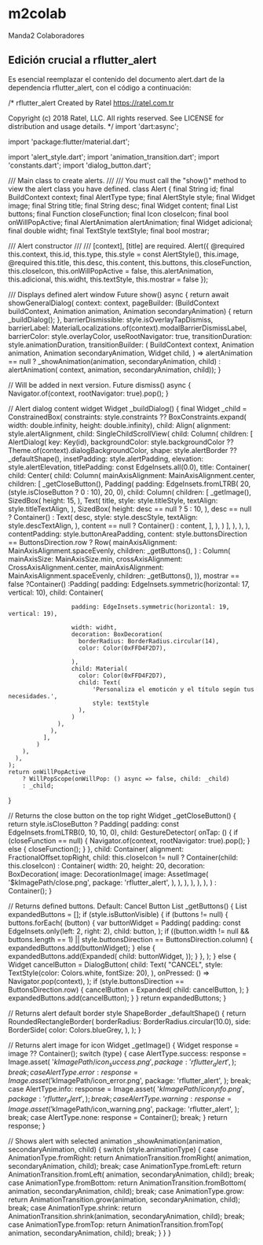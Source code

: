 # m2colab

Manda2 Colaboradores

## Edición crucial a rflutter_alert

Es esencial reemplazar el contenido del documento alert.dart de la dependencia rflutter_alert, con el código a continuación:

/*
 rflutter_alert
 Created by Ratel
 https://ratel.com.tr
  
 Copyright (c) 2018 Ratel, LLC. All rights reserved.
 See LICENSE for distribution and usage details.
 */
import 'dart:async';

import 'package:flutter/material.dart';

import 'alert_style.dart';
import 'animation_transition.dart';
import 'constants.dart';
import 'dialog_button.dart';

/// Main class to create alerts.
///
/// You must call the "show()" method to view the alert class you have defined.
class Alert {
  final String id;
  final BuildContext context;
  final AlertType type;
  final AlertStyle style;
  final Widget image;
  final String title;
  final String desc;
  final Widget content;
  final List<DialogButton> buttons;
  final Function closeFunction;
  final Icon closeIcon;
  final bool onWillPopActive;
  final AlertAnimation alertAnimation;
  final Widget adicional;
  final double widht;
  final TextStyle textStyle;
  final bool mostrar;



  /// Alert constructor
  ///
  /// [context], [title] are required.
  Alert({
    @required this.context,
    this.id,
    this.type,
    this.style = const AlertStyle(),
    this.image,
    @required this.title,
    this.desc,
    this.content,
    this.buttons,
    this.closeFunction,
    this.closeIcon,
    this.onWillPopActive = false,
    this.alertAnimation,
    this.adicional,
    this.widht,
    this.textStyle,
    this.mostrar = false
  });

  /// Displays defined alert window
  Future<bool> show() async {
    return await showGeneralDialog(
        context: context,
        pageBuilder: (BuildContext buildContext, Animation<double> animation,
            Animation<double> secondaryAnimation) {
          return _buildDialog();
        },
        barrierDismissible: style.isOverlayTapDismiss,
        barrierLabel:
        MaterialLocalizations.of(context).modalBarrierDismissLabel,
        barrierColor: style.overlayColor,
        useRootNavigator: true,
        transitionDuration: style.animationDuration,
        transitionBuilder: (
            BuildContext context,
            Animation<double> animation,
            Animation<double> secondaryAnimation,
            Widget child,
            ) =>
        alertAnimation == null
            ? _showAnimation(animation, secondaryAnimation, child)
            : alertAnimation(
            context, animation, secondaryAnimation, child));
  }

  // Will be added in next version.
  Future<void> dismiss() async {
    Navigator.of(context, rootNavigator: true).pop();
  }

  // Alert dialog content widget
  Widget _buildDialog() {
    final Widget _child = ConstrainedBox(
      constraints: style.constraints ??
          BoxConstraints.expand(
              width: double.infinity, height: double.infinity),
      child: Align(
        alignment: style.alertAlignment,
        child: SingleChildScrollView(
            child: Column(
              children: [
                AlertDialog(
                    key: Key(id),
                    backgroundColor: style.backgroundColor ??
                        Theme.of(context).dialogBackgroundColor,
                    shape: style.alertBorder ?? _defaultShape(),
                    insetPadding: style.alertPadding,
                    elevation: style.alertElevation,
                    titlePadding: const EdgeInsets.all(0.0),
                    title: Container(
                      child: Center(
                        child: Column(
                          mainAxisAlignment: MainAxisAlignment.center,
                          children: <Widget>[
                            _getCloseButton(),
                            Padding(
                              padding: EdgeInsets.fromLTRB(
                                  20, (style.isCloseButton ? 0 : 10), 20, 0),
                              child: Column(
                                children: <Widget>[
                                  _getImage(),
                                  SizedBox(
                                    height: 15,
                                  ),
                                  Text(
                                    title,
                                    style: style.titleStyle,
                                    textAlign: style.titleTextAlign,
                                  ),
                                  SizedBox(
                                    height: desc == null ? 5 : 10,
                                  ),
                                  desc == null
                                      ? Container()
                                      : Text(
                                    desc,
                                    style: style.descStyle,
                                    textAlign: style.descTextAlign,
                                  ),
                                  content == null ? Container() : content,
                                ],
                              ),
                            )
                          ],
                        ),
                      ),
                    ),
                    contentPadding: style.buttonAreaPadding,
                    content: style.buttonsDirection == ButtonsDirection.row
                        ? Row(
                      mainAxisAlignment: MainAxisAlignment.spaceEvenly,
                      children: _getButtons(),
                    )
                        : Column(
                      mainAxisSize: MainAxisSize.min,
                      crossAxisAlignment: CrossAxisAlignment.center,
                      mainAxisAlignment: MainAxisAlignment.spaceEvenly,
                      children: _getButtons(),
                    )),
                mostrar == false
                    ?Container()
                    :Padding(
                  padding: EdgeInsets.symmetric(horizontal: 17, vertical: 10),
                  child: Container(

                      padding: EdgeInsets.symmetric(horizontal: 19, vertical: 19),

                      width: widht,
                      decoration: BoxDecoration(
                        borderRadius: BorderRadius.circular(14),
                        color: Color(0xFFD4F2D7),

                      ),
                      child: Material(
                        color: Color(0xFFD4F2D7),
                        child: Text(
                            'Personaliza el emoticón y el título según tus necesidades.',
                            style: textStyle
                        ),
                      )
                  ),
                ),
              ],
            )
        ),
      ),
    );
    return onWillPopActive
        ? WillPopScope(onWillPop: () async => false, child: _child)
        : _child;
  }

// Returns the close button on the top right
  Widget _getCloseButton() {
    return style.isCloseButton
        ? Padding(
      padding: const EdgeInsets.fromLTRB(0, 10, 10, 0),
      child: GestureDetector(
        onTap: () {
          if (closeFunction == null) {
            Navigator.of(context, rootNavigator: true).pop();
          } else {
            closeFunction();
          }
        },
        child: Container(
          alignment: FractionalOffset.topRight,
          child: this.closeIcon != null
              ? Container(child: this.closeIcon)
              : Container(
            width: 20,
            height: 20,
            decoration: BoxDecoration(
              image: DecorationImage(
                image: AssetImage(
                  '$kImagePath/close.png',
                  package: 'rflutter_alert',
                ),
              ),
            ),
          ),
        ),
      ),
    )
        : Container();
  }

  // Returns defined buttons. Default: Cancel Button
  List<Widget> _getButtons() {
    List<Widget> expandedButtons = [];
    if (style.isButtonVisible) {
      if (buttons != null) {
        buttons.forEach(
              (button) {
            var buttonWidget = Padding(
              padding: const EdgeInsets.only(left: 2, right: 2),
              child: button,
            );
            if ((button.width != null && buttons.length == 1) ||
                style.buttonsDirection == ButtonsDirection.column) {
              expandedButtons.add(buttonWidget);
            } else {
              expandedButtons.add(Expanded(
                child: buttonWidget,
              ));
            }
          },
        );
      } else {
        Widget cancelButton = DialogButton(
          child: Text(
            "CANCEL",
            style: TextStyle(color: Colors.white, fontSize: 20),
          ),
          onPressed: () => Navigator.pop(context),
        );
        if (style.buttonsDirection == ButtonsDirection.row) {
          cancelButton = Expanded(
            child: cancelButton,
          );
        }
        expandedButtons.add(cancelButton);
      }
    }
    return expandedButtons;
  }

  // Returns alert default border style
  ShapeBorder _defaultShape() {
    return RoundedRectangleBorder(
      borderRadius: BorderRadius.circular(10.0),
      side: BorderSide(
        color: Colors.blueGrey,
      ),
    );
  }

  // Returns alert image for icon
  Widget _getImage() {
    Widget response = image ?? Container();
    switch (type) {
      case AlertType.success:
        response = Image.asset(
          '$kImagePath/icon_success.png',
          package: 'rflutter_alert',
        );
        break;
      case AlertType.error:
        response = Image.asset(
          '$kImagePath/icon_error.png',
          package: 'rflutter_alert',
        );
        break;
      case AlertType.info:
        response = Image.asset(
          '$kImagePath/icon_info.png',
          package: 'rflutter_alert',
        );
        break;
      case AlertType.warning:
        response = Image.asset(
          '$kImagePath/icon_warning.png',
          package: 'rflutter_alert',
        );
        break;
      case AlertType.none:
        response = Container();
        break;
    }
    return response;
  }

  // Shows alert with selected animation
  _showAnimation(animation, secondaryAnimation, child) {
    switch (style.animationType) {
      case AnimationType.fromRight:
        return AnimationTransition.fromRight(
            animation, secondaryAnimation, child);
        break;
      case AnimationType.fromLeft:
        return AnimationTransition.fromLeft(
            animation, secondaryAnimation, child);
        break;
      case AnimationType.fromBottom:
        return AnimationTransition.fromBottom(
            animation, secondaryAnimation, child);
        break;
      case AnimationType.grow:
        return AnimationTransition.grow(animation, secondaryAnimation, child);
        break;
      case AnimationType.shrink:
        return AnimationTransition.shrink(animation, secondaryAnimation, child);
        break;
      case AnimationType.fromTop:
        return AnimationTransition.fromTop(
            animation, secondaryAnimation, child);
        break;
    }
  }
}
